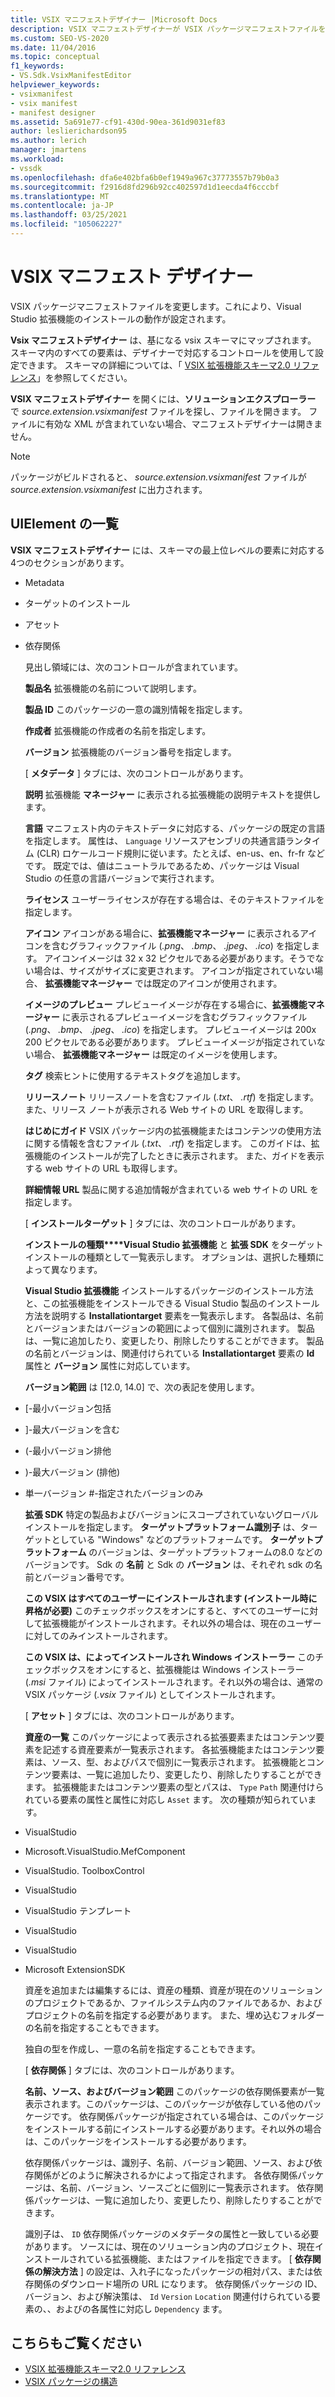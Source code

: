 ```yaml
---
title: VSIX マニフェストデザイナー |Microsoft Docs
description: VSIX マニフェストデザイナーが VSIX パッケージマニフェストファイルを変更する方法について説明します。これにより、Visual Studio 拡張機能のインストールの動作が設定されます。
ms.custom: SEO-VS-2020
ms.date: 11/04/2016
ms.topic: conceptual
f1_keywords:
- VS.Sdk.VsixManifestEditor
helpviewer_keywords:
- vsixmanifest
- vsix manifest
- manifest designer
ms.assetid: 5a691e77-cf91-430d-90ea-361d9031ef83
author: leslierichardson95
ms.author: lerich
manager: jmartens
ms.workload:
- vssdk
ms.openlocfilehash: dfa6e402bfa6b0ef1949a967c37773557b79b0a3
ms.sourcegitcommit: f2916d8fd296b92cc402597d1d1eecda4f6cccbf
ms.translationtype: MT
ms.contentlocale: ja-JP
ms.lasthandoff: 03/25/2021
ms.locfileid: "105062227"
---
```

# <a name="vsix-manifest-designer"></a>VSIX マニフェスト デザイナー
VSIX パッケージマニフェストファイルを変更します。これにより、Visual Studio 拡張機能のインストールの動作が設定されます。

 **Vsix マニフェストデザイナー** は、基になる vsix スキーマにマップされます。 スキーマ内のすべての要素は、デザイナーで対応するコントロールを使用して設定できます。 スキーマの詳細については、「 [VSIX 拡張機能スキーマ2.0 リファレンス](../extensibility/vsix-extension-schema-2-0-reference.md)」を参照してください。

 **VSIX マニフェストデザイナー** を開くには、**ソリューションエクスプローラー** で *source.extension.vsixmanifest* ファイルを探し、ファイルを開きます。 ファイルに有効な XML が含まれていない場合、マニフェストデザイナーは開きません。

> [!NOTE]
> パッケージがビルドされると、 *source.extension.vsixmanifest* ファイルが *source.extension.vsixmanifest* に出力されます。

## <a name="uielement-list"></a>UIElement の一覧
 **VSIX マニフェストデザイナー** には、スキーマの最上位レベルの要素に対応する4つのセクションがあります。

- Metadata

- ターゲットのインストール

- アセット

- 依存関係

  見出し領域には、次のコントロールが含まれています。

  **製品名** 拡張機能の名前について説明します。

  **製品 ID** このパッケージの一意の識別情報を指定します。

  **作成者** 拡張機能の作成者の名前を指定します。

  **バージョン** 拡張機能のバージョン番号を指定します。

  [ **メタデータ** ] タブには、次のコントロールがあります。

  **説明** 拡張機能 **マネージャー** に表示される拡張機能の説明テキストを提供します。

  **言語** マニフェスト内のテキストデータに対応する、パッケージの既定の言語を指定します。 属性は、 `Language` リソースアセンブリの共通言語ランタイム (CLR) ロケールコード規則に従います。たとえば、en-us、en、fr-fr などです。 既定では、値はニュートラルであるため、パッケージは Visual Studio の任意の言語バージョンで実行されます。

  **ライセンス** ユーザーライセンスが存在する場合は、そのテキストファイルを指定します。

  **アイコン** アイコンがある場合に、**拡張機能マネージャー** に表示されるアイコンを含むグラフィックファイル (*.png*、 *.bmp*、 *.jpeg*、 *.ico*) を指定します。 アイコンイメージは 32 x 32 ピクセルである必要があります。そうでない場合は、サイズがサイズに変更されます。 アイコンが指定されていない場合、 **拡張機能マネージャー** では既定のアイコンが使用されます。

  **イメージのプレビュー** プレビューイメージが存在する場合に、**拡張機能マネージャー** に表示されるプレビューイメージを含むグラフィックファイル (*.png*、 *.bmp*、 *.jpeg*、 *.ico*) を指定します。 プレビューイメージは 200x 200 ピクセルである必要があります。 プレビューイメージが指定されていない場合、 **拡張機能マネージャー** は既定のイメージを使用します。

  **タグ** 検索ヒントに使用するテキストタグを追加します。

  **リリースノート** リリースノートを含むファイル (*.txt*、 *.rtf*) を指定します。 また、リリース ノートが表示される Web サイトの URL を取得します。

  **はじめにガイド** VSIX パッケージ内の拡張機能またはコンテンツの使用方法に関する情報を含むファイル (*.txt*、 *.rtf*) を指定します。 このガイドは、拡張機能のインストールが完了したときに表示されます。 また、ガイドを表示する web サイトの URL も取得します。

  **詳細情報 URL** 製品に関する追加情報が含まれている web サイトの URL を指定します。

  [ **インストールターゲット** ] タブには、次のコントロールがあります。

  **インストールの種類****Visual Studio 拡張機能** と **拡張 SDK** をターゲットインストールの種類として一覧表示します。 オプションは、選択した種類によって異なります。

  **Visual Studio 拡張機能** インストールするパッケージのインストール方法と、この拡張機能をインストールできる Visual Studio 製品のインストール方法を説明する **Installationtarget** 要素を一覧表示します。 各製品は、名前とバージョンまたはバージョンの範囲によって個別に識別されます。 製品は、一覧に追加したり、変更したり、削除したりすることができます。 製品の名前とバージョンは、関連付けられている **Installationtarget** 要素の **Id** 属性と **バージョン** 属性に対応しています。

  **バージョン範囲** は [12.0, 14.0] で、次の表記を使用します。

- [-最小バージョン包括

- ]-最大バージョンを含む

- (-最小バージョン排他

- )-最大バージョン (排他)

- 単一バージョン #-指定されたバージョンのみ

  **拡張 SDK** 特定の製品およびバージョンにスコープされていないグローバルインストールを指定します。 **ターゲットプラットフォーム識別子** は、ターゲットとしている "Windows" などのプラットフォームです。 **ターゲットプラットフォーム** のバージョンは、ターゲットプラットフォームの8.0 などのバージョンです。 Sdk の **名前** と Sdk の **バージョン** は、それぞれ sdk の名前とバージョン番号です。

  **この VSIX はすべてのユーザーにインストールされます (インストール時に昇格が必要)** このチェックボックスをオンにすると、すべてのユーザーに対して拡張機能がインストールされます。それ以外の場合は、現在のユーザーに対してのみインストールされます。

  **この VSIX は、によってインストールされ Windows インストーラー** このチェックボックスをオンにすると、拡張機能は Windows インストーラー (*.msi* ファイル) によってインストールされます。それ以外の場合は、通常の VSIX パッケージ (*.vsix* ファイル) としてインストールされます。

  [ **アセット** ] タブには、次のコントロールがあります。

  **資産の一覧** このパッケージによって表示される拡張要素またはコンテンツ要素を記述する資産要素が一覧表示されます。 各拡張機能またはコンテンツ要素は、ソース、型、およびパスで個別に一覧表示されます。 拡張機能とコンテンツ要素は、一覧に追加したり、変更したり、削除したりすることができます。 拡張機能またはコンテンツ要素の型とパスは、 `Type` `Path` 関連付けられている要素の属性と属性に対応し `Asset` ます。 次の種類が知られています。

- VisualStudio

- Microsoft.VisualStudio.MefComponent

- VisualStudio. ToolboxControl

- VisualStudio

- VisualStudio テンプレート

- VisualStudio

- VisualStudio

- Microsoft ExtensionSDK

  資産を追加または編集するには、資産の種類、資産が現在のソリューションのプロジェクトであるか、ファイルシステム内のファイルであるか、およびプロジェクトの名前を指定する必要があります。 また、埋め込むフォルダーの名前を指定することもできます。

  独自の型を作成し、一意の名前を指定することもできます。

  [ **依存関係** ] タブには、次のコントロールがあります。

  **名前、ソース、およびバージョン範囲** このパッケージの依存関係要素が一覧表示されます。このパッケージは、このパッケージが依存している他のパッケージです。 依存関係パッケージが指定されている場合は、このパッケージをインストールする前にインストールする必要があります。それ以外の場合は、このパッケージをインストールする必要があります。

  依存関係パッケージは、識別子、名前、バージョン範囲、ソース、および依存関係がどのように解決されるかによって指定されます。 各依存関係パッケージは、名前、バージョン、ソースごとに個別に一覧表示されます。 依存関係パッケージは、一覧に追加したり、変更したり、削除したりすることができます。

  識別子は、 `ID` 依存関係パッケージのメタデータの属性と一致している必要があります。 ソースには、現在のソリューション内のプロジェクト、現在インストールされている拡張機能、またはファイルを指定できます。 [ **依存関係の解決方法** ] の設定は、入れ子になったパッケージの相対パス、または依存関係のダウンロード場所の URL になります。 依存関係パッケージの ID、バージョン、および解決策は、 `Id` `Version` `Location` 関連付けられている要素の、、およびの各属性に対応し `Dependency` ます。

## <a name="see-also"></a>こちらもご覧ください
- [VSIX 拡張機能スキーマ2.0 リファレンス](../extensibility/vsix-extension-schema-2-0-reference.md)
- [VSIX パッケージの構造](../extensibility/anatomy-of-a-vsix-package.md)
